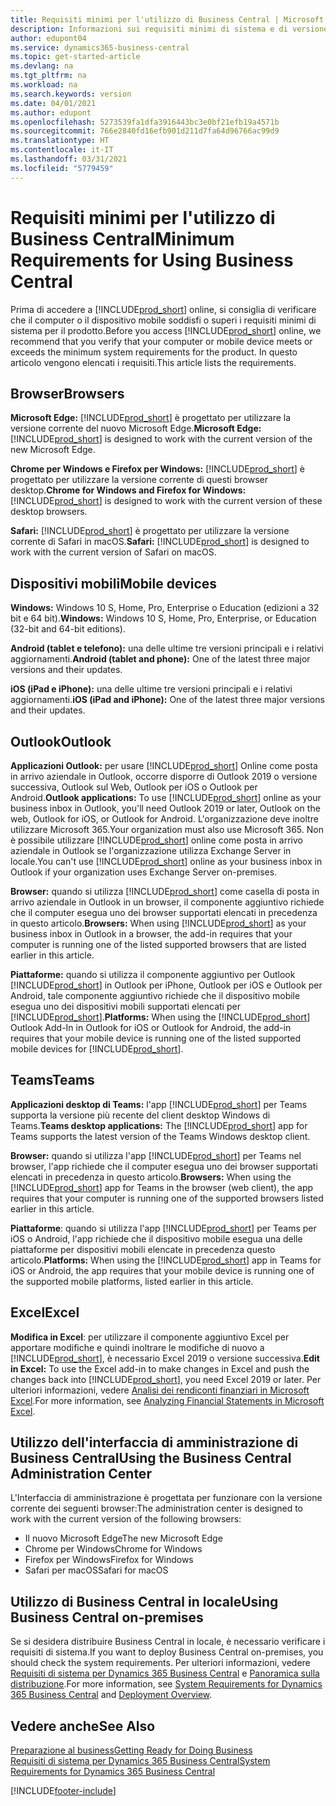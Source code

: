 ```yaml
---
title: Requisiti minimi per l'utilizzo di Business Central | Microsoft Docs
description: Informazioni sui requisiti minimi di sistema e di versione per l'utilizzo di Business Central online.
author: edupont04
ms.service: dynamics365-business-central
ms.topic: get-started-article
ms.devlang: na
ms.tgt_pltfrm: na
ms.workload: na
ms.search.keywords: version
ms.date: 04/01/2021
ms.author: edupont
ms.openlocfilehash: 5273539fa1dfa3916443bc3e0bf21efb19a4571b
ms.sourcegitcommit: 766e2840fd16efb901d211d7fa64d96766ac99d9
ms.translationtype: HT
ms.contentlocale: it-IT
ms.lasthandoff: 03/31/2021
ms.locfileid: "5779459"
---
```

# <a name="minimum-requirements-for-using-business-central"></a><span data-ttu-id="287ae-103">Requisiti minimi per l'utilizzo di Business Central</span><span class="sxs-lookup"><span data-stu-id="287ae-103">Minimum Requirements for Using Business Central</span></span>

<span data-ttu-id="287ae-104">Prima di accedere a [!INCLUDE[prod_short](includes/prod_short.md)] online, si consiglia di verificare che il computer o il dispositivo mobile soddisfi o superi i requisiti minimi di sistema per il prodotto.</span><span class="sxs-lookup"><span data-stu-id="287ae-104">Before you access [!INCLUDE[prod_short](includes/prod_short.md)] online, we recommend that you verify that your computer or mobile device meets or exceeds the minimum system requirements for the product.</span></span> <span data-ttu-id="287ae-105">In questo articolo vengono elencati i requisiti.</span><span class="sxs-lookup"><span data-stu-id="287ae-105">This article lists the requirements.</span></span>  

## <a name="browsers"></a><span data-ttu-id="287ae-106">Browser</span><span class="sxs-lookup"><span data-stu-id="287ae-106">Browsers</span></span>

<span data-ttu-id="287ae-107">**Microsoft Edge:** [!INCLUDE[prod_short](includes/prod_short.md)] è progettato per utilizzare la versione corrente del nuovo Microsoft Edge.</span><span class="sxs-lookup"><span data-stu-id="287ae-107">**Microsoft Edge:** [!INCLUDE[prod_short](includes/prod_short.md)] is designed to work with the current version of the new Microsoft Edge.</span></span>
  
<span data-ttu-id="287ae-108">**Chrome per Windows e Firefox per Windows:** [!INCLUDE[prod_short](includes/prod_short.md)] è progettato per utilizzare la versione corrente di questi browser desktop.</span><span class="sxs-lookup"><span data-stu-id="287ae-108">**Chrome for Windows and Firefox for Windows:** [!INCLUDE[prod_short](includes/prod_short.md)] is designed to work with the current version of these desktop browsers.</span></span> 
 
<span data-ttu-id="287ae-109">**Safari:** [!INCLUDE[prod_short](includes/prod_short.md)] è progettato per utilizzare la versione corrente di Safari in macOS.</span><span class="sxs-lookup"><span data-stu-id="287ae-109">**Safari:** [!INCLUDE[prod_short](includes/prod_short.md)] is designed to work with the current version of Safari on macOS.</span></span>  

## <a name="mobile-devices"></a><span data-ttu-id="287ae-110">Dispositivi mobili</span><span class="sxs-lookup"><span data-stu-id="287ae-110">Mobile devices</span></span>

<span data-ttu-id="287ae-111">**Windows:** Windows 10 S, Home, Pro, Enterprise o Education (edizioni a 32 bit e 64 bit).</span><span class="sxs-lookup"><span data-stu-id="287ae-111">**Windows:** Windows 10 S, Home, Pro, Enterprise, or Education (32-bit and 64-bit editions).</span></span>

<span data-ttu-id="287ae-112">**Android (tablet e telefono):** una delle ultime tre versioni principali e i relativi aggiornamenti.</span><span class="sxs-lookup"><span data-stu-id="287ae-112">**Android (tablet and phone):** One of the latest three major versions and their updates.</span></span>

<span data-ttu-id="287ae-113">**iOS (iPad e iPhone):** una delle ultime tre versioni principali e i relativi aggiornamenti.</span><span class="sxs-lookup"><span data-stu-id="287ae-113">**iOS (iPad and iPhone):** One of the latest three major versions and their updates.</span></span>

<!--

**Windows:** [!INCLUDE[prod_short](includes/prod_short.md)] for Windows can be installed on devices with at least 1 GB of RAM and Windows 10 S, Home, Pro, Enterprise, or Education (32-bit and 64-bit editions).  
**iOS:** [!INCLUDE[prod_short](includes/prod_short.md)] for iPad and iPhone requires iOS 10.0 or later.  
**Android:** [!INCLUDE[prod_short](includes/prod_short.md)] for Android tablet and Android phone can be installed on devices with at least 1 GB of RAM and Android 6.0 or higher.  
**Device size:** [!INCLUDE[prod_short](includes/prod_short.md)] is supported on smart phones with a minimum screen size of 4" and tablets with a minimum screen size of 7".  
-->
## <a name="outlook"></a><span data-ttu-id="287ae-114">Outlook</span><span class="sxs-lookup"><span data-stu-id="287ae-114">Outlook</span></span>

<span data-ttu-id="287ae-115">**Applicazioni Outlook:** per usare [!INCLUDE[prod_short](includes/prod_short.md)] Online come posta in arrivo aziendale in Outlook, occorre disporre di Outlook 2019 o versione successiva, Outlook sul Web, Outlook per iOS o Outlook per Android.</span><span class="sxs-lookup"><span data-stu-id="287ae-115">**Outlook applications:** To use [!INCLUDE[prod_short](includes/prod_short.md)] online as your business inbox in Outlook, you'll need Outlook 2019 or later, Outlook on the web, Outlook for iOS, or Outlook for Android.</span></span> <span data-ttu-id="287ae-116">L'organizzazione deve inoltre utilizzare Microsoft 365.</span><span class="sxs-lookup"><span data-stu-id="287ae-116">Your organization must also use Microsoft 365.</span></span> <span data-ttu-id="287ae-117">Non è possibile utilizzare [!INCLUDE[prod_short](includes/prod_short.md)] online come posta in arrivo aziendale in Outlook se l'organizzazione utilizza Exchange Server in locale.</span><span class="sxs-lookup"><span data-stu-id="287ae-117">You can't use [!INCLUDE[prod_short](includes/prod_short.md)] online as your business inbox in Outlook if your organization uses Exchange Server on-premises.</span></span> 
 
<span data-ttu-id="287ae-118">**Browser:** quando si utilizza [!INCLUDE[prod_short](includes/prod_short.md)] come casella di posta in arrivo aziendale in Outlook in un browser, il componente aggiuntivo richiede che il computer esegua uno dei browser supportati elencati in precedenza in questo articolo.</span><span class="sxs-lookup"><span data-stu-id="287ae-118">**Browsers:** When using [!INCLUDE[prod_short](includes/prod_short.md)] as your business inbox in Outlook in a browser, the add-in requires that your computer is running one of the listed supported browsers that are listed earlier in this article.</span></span> 
 
<span data-ttu-id="287ae-119">**Piattaforme:** quando si utilizza il componente aggiuntivo per Outlook  [!INCLUDE[prod_short](includes/prod_short.md)] in Outlook per iPhone, Outlook per iOS e Outlook per Android, tale componente aggiuntivo richiede che il dispositivo mobile esegua uno dei dispositivi mobili supportati elencati per [!INCLUDE[prod_short](includes/prod_short.md)].</span><span class="sxs-lookup"><span data-stu-id="287ae-119">**Platforms:** When using the [!INCLUDE[prod_short](includes/prod_short.md)] Outlook Add-In in Outlook for iOS or Outlook for Android, the add-in requires that your mobile device is running one of the listed supported mobile devices for [!INCLUDE[prod_short](includes/prod_short.md)].</span></span>  

## <a name="teams"></a><span data-ttu-id="287ae-120">Teams</span><span class="sxs-lookup"><span data-stu-id="287ae-120">Teams</span></span>

<span data-ttu-id="287ae-121">**Applicazioni desktop di Teams:** l'app [!INCLUDE[prod_short](includes/prod_short.md)] per Teams supporta la versione più recente del client desktop Windows di Teams.</span><span class="sxs-lookup"><span data-stu-id="287ae-121">**Teams desktop applications:** The [!INCLUDE[prod_short](includes/prod_short.md)] app for Teams supports the latest version of the Teams Windows desktop client.</span></span> 

<span data-ttu-id="287ae-122">**Browser:** quando si utilizza l'app [!INCLUDE[prod_short](includes/prod_short.md)] per Teams nel browser, l'app richiede che il computer esegua uno dei browser supportati elencati in precedenza in questo articolo.</span><span class="sxs-lookup"><span data-stu-id="287ae-122">**Browsers:** When using the [!INCLUDE[prod_short](includes/prod_short.md)] app for Teams in the browser (web client), the app requires that your computer is running one of the supported browsers listed earlier in this article.</span></span> 

<span data-ttu-id="287ae-123">**Piattaforme**: quando si utilizza l'app [!INCLUDE[prod_short](includes/prod_short.md)] per Teams per iOS o Android, l'app richiede che il dispositivo mobile esegua una delle piattaforme per dispositivi mobili elencate in precedenza questo articolo.</span><span class="sxs-lookup"><span data-stu-id="287ae-123">**Platforms:** When using the [!INCLUDE[prod_short](includes/prod_short.md)] app in Teams for iOS or Android, the app requires that your mobile device is running one of the supported mobile platforms, listed earlier in this article.</span></span>

## <a name="excel"></a><span data-ttu-id="287ae-124">Excel</span><span class="sxs-lookup"><span data-stu-id="287ae-124">Excel</span></span>

<span data-ttu-id="287ae-125">**Modifica in Excel**: per utilizzare il componente aggiuntivo Excel per apportare modifiche e quindi inoltrare le modifiche di nuovo a [!INCLUDE[prod_short](includes/prod_short.md)], è necessario Excel 2019 o versione successiva.</span><span class="sxs-lookup"><span data-stu-id="287ae-125">**Edit in Excel:** To use the Excel add-in to make changes in Excel and push the changes back into [!INCLUDE[prod_short](includes/prod_short.md)], you need Excel 2019 or later.</span></span> <span data-ttu-id="287ae-126">Per ulteriori informazioni, vedere [Analisi dei rendiconti finanziari in Microsoft Excel](finance-analyze-excel.md).</span><span class="sxs-lookup"><span data-stu-id="287ae-126">For more information, see [Analyzing Financial Statements in Microsoft Excel](finance-analyze-excel.md).</span></span>  

## <a name="using-the-business-central-administration-center"></a><a name="TAC"></a> <span data-ttu-id="287ae-127">Utilizzo dell'interfaccia di amministrazione di Business Central</span><span class="sxs-lookup"><span data-stu-id="287ae-127">Using the Business Central Administration Center</span></span>

<span data-ttu-id="287ae-128">L'Interfaccia di amministrazione è progettata per funzionare con la versione corrente dei seguenti browser:</span><span class="sxs-lookup"><span data-stu-id="287ae-128">The administration center is designed to work with the current version of the following browsers:</span></span>

- <span data-ttu-id="287ae-129">Il nuovo Microsoft Edge</span><span class="sxs-lookup"><span data-stu-id="287ae-129">The new Microsoft Edge</span></span>
- <span data-ttu-id="287ae-130">Chrome per Windows</span><span class="sxs-lookup"><span data-stu-id="287ae-130">Chrome for Windows</span></span>
- <span data-ttu-id="287ae-131">Firefox per Windows</span><span class="sxs-lookup"><span data-stu-id="287ae-131">Firefox for Windows</span></span>
- <span data-ttu-id="287ae-132">Safari per macOS</span><span class="sxs-lookup"><span data-stu-id="287ae-132">Safari for macOS</span></span>

## <a name="using-business-central-on-premises"></a><span data-ttu-id="287ae-133">Utilizzo di Business Central in locale</span><span class="sxs-lookup"><span data-stu-id="287ae-133">Using Business Central on-premises</span></span>

<span data-ttu-id="287ae-134">Se si desidera distribuire Business Central in locale, è necessario verificare i requisiti di sistema.</span><span class="sxs-lookup"><span data-stu-id="287ae-134">If you want to deploy Business Central on-premises, you should check the system requirements.</span></span> <span data-ttu-id="287ae-135">Per ulteriori informazioni, vedere [Requisiti di sistema per Dynamics 365 Business Central](/dynamics365/business-central/dev-itpro/deployment/system-requirements-business-central-v18) e [Panoramica sulla distribuzione](/dynamics365/business-central/dev-itpro/deployment/deployment).</span><span class="sxs-lookup"><span data-stu-id="287ae-135">For more information, see [System Requirements for Dynamics 365 Business Central](/dynamics365/business-central/dev-itpro/deployment/system-requirements-business-central-v18) and [Deployment Overview](/dynamics365/business-central/dev-itpro/deployment/deployment).</span></span>  

## <a name="see-also"></a><span data-ttu-id="287ae-136">Vedere anche</span><span class="sxs-lookup"><span data-stu-id="287ae-136">See Also</span></span>

[<span data-ttu-id="287ae-137">Preparazione al business</span><span class="sxs-lookup"><span data-stu-id="287ae-137">Getting Ready for Doing Business</span></span>](ui-get-ready-business.md)  
[<span data-ttu-id="287ae-138">Requisiti di sistema per Dynamics 365 Business Central</span><span class="sxs-lookup"><span data-stu-id="287ae-138">System Requirements for Dynamics 365 Business Central</span></span>](/dynamics365/business-central/dev-itpro/deployment/system-requirements-business-central-v18)  

[!INCLUDE[footer-include](includes/footer-banner.md)]
